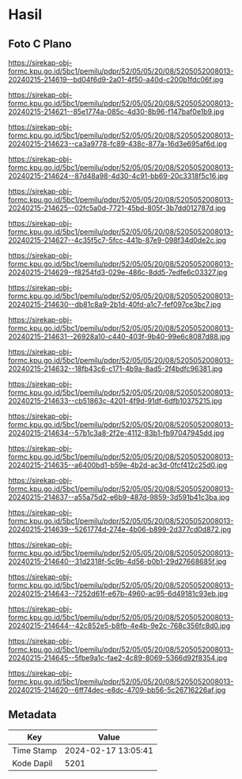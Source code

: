 # Hasil

## Foto C Plano

https://sirekap-obj-formc.kpu.go.id/5bc1/pemilu/pdpr/52/05/05/20/08/5205052008013-20240215-214619--bd04f6d9-2a01-4f50-a40d-c200b1fdc06f.jpg

https://sirekap-obj-formc.kpu.go.id/5bc1/pemilu/pdpr/52/05/05/20/08/5205052008013-20240215-214621--85e1774a-085c-4d30-8b96-f147baf0e1b9.jpg

https://sirekap-obj-formc.kpu.go.id/5bc1/pemilu/pdpr/52/05/05/20/08/5205052008013-20240215-214623--ca3a9778-fc89-438c-877a-16d3e695af6d.jpg

https://sirekap-obj-formc.kpu.go.id/5bc1/pemilu/pdpr/52/05/05/20/08/5205052008013-20240215-214624--87d48a98-4d30-4c91-bb69-20c3318f5c16.jpg

https://sirekap-obj-formc.kpu.go.id/5bc1/pemilu/pdpr/52/05/05/20/08/5205052008013-20240215-214625--02fc5a0d-7721-45bd-805f-3b7dd012787d.jpg

https://sirekap-obj-formc.kpu.go.id/5bc1/pemilu/pdpr/52/05/05/20/08/5205052008013-20240215-214627--4c35f5c7-5fcc-441b-87e9-098f34d0de2c.jpg

https://sirekap-obj-formc.kpu.go.id/5bc1/pemilu/pdpr/52/05/05/20/08/5205052008013-20240215-214629--f8254fd3-029e-486c-8dd5-7edfe6c03327.jpg

https://sirekap-obj-formc.kpu.go.id/5bc1/pemilu/pdpr/52/05/05/20/08/5205052008013-20240215-214630--db81c8a9-2b1d-40fd-a1c7-fef097ce3bc7.jpg

https://sirekap-obj-formc.kpu.go.id/5bc1/pemilu/pdpr/52/05/05/20/08/5205052008013-20240215-214631--26928a10-c440-403f-9b40-99e6c8087d88.jpg

https://sirekap-obj-formc.kpu.go.id/5bc1/pemilu/pdpr/52/05/05/20/08/5205052008013-20240215-214632--18fb43c6-c171-4b9a-8ad5-2f4bdfc96381.jpg

https://sirekap-obj-formc.kpu.go.id/5bc1/pemilu/pdpr/52/05/05/20/08/5205052008013-20240215-214633--cb51863c-4201-4f9d-91df-6dfb10375215.jpg

https://sirekap-obj-formc.kpu.go.id/5bc1/pemilu/pdpr/52/05/05/20/08/5205052008013-20240215-214634--57b1c3a8-2f2e-4112-83b1-fb97047945dd.jpg

https://sirekap-obj-formc.kpu.go.id/5bc1/pemilu/pdpr/52/05/05/20/08/5205052008013-20240215-214635--a6400bd1-b59e-4b2d-ac3d-0fcf412c25d0.jpg

https://sirekap-obj-formc.kpu.go.id/5bc1/pemilu/pdpr/52/05/05/20/08/5205052008013-20240215-214637--a55a75d2-e6b9-487d-9859-3d591b41c3ba.jpg

https://sirekap-obj-formc.kpu.go.id/5bc1/pemilu/pdpr/52/05/05/20/08/5205052008013-20240215-214639--5261774d-274e-4b06-b899-2d377cd0d872.jpg

https://sirekap-obj-formc.kpu.go.id/5bc1/pemilu/pdpr/52/05/05/20/08/5205052008013-20240215-214640--31d2318f-5c9b-4d56-b0b1-29d27668685f.jpg

https://sirekap-obj-formc.kpu.go.id/5bc1/pemilu/pdpr/52/05/05/20/08/5205052008013-20240215-214643--7252d61f-e67b-4960-ac95-6d49181c93eb.jpg

https://sirekap-obj-formc.kpu.go.id/5bc1/pemilu/pdpr/52/05/05/20/08/5205052008013-20240215-214644--42c852e5-b8fb-4e4b-9e2c-768c356fc8d0.jpg

https://sirekap-obj-formc.kpu.go.id/5bc1/pemilu/pdpr/52/05/05/20/08/5205052008013-20240215-214645--5fbe9a1c-fae2-4c89-8069-5366d92f8354.jpg

https://sirekap-obj-formc.kpu.go.id/5bc1/pemilu/pdpr/52/05/05/20/08/5205052008013-20240215-214620--6ff74dec-e8dc-4709-bb56-5c26716226af.jpg


## Metadata

| Key        | Value               |
| ---------- | ------------------- |
| Time Stamp | 2024-02-17 13:05:41 |
| Kode Dapil | 5201                |



